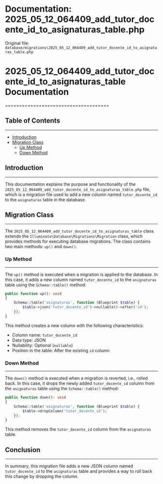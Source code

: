 # Documentation: 2025_05_12_064409_add_tutor_docente_id_to_asignaturas_table.php

Original file: `database/migrations\2025_05_12_064409_add_tutor_docente_id_to_asignaturas_table.php`

# 2025_05_12_064409_add_tutor_docente_id_to_asignaturas_table Documentation
=====================================

## Table of Contents
---------------

* [Introduction](#introduction)
* [Migration Class](#migration-class)
	+ [Up Method](#up-method)
	+ [Down Method](#down-method)

## Introduction
-------------

This documentation explains the purpose and functionality of the `2025_05_12_064409_add_tutor_docente_id_to_asignaturas_table.php` file, which is a migration file used to add a new column named `tutor_docente_id` to the `asignaturas` table in the database.

## Migration Class
----------------

The `2025_05_12_064409_add_tutor_docente_id_to_asignaturas_table` class extends the `Illuminate\Database\Migrations\Migration` class, which provides methods for executing database migrations. The class contains two main methods: `up()` and `down()`.

### Up Method
-------------

The `up()` method is executed when a migration is applied to the database. In this case, it adds a new column named `tutor_docente_id` to the `asignaturas` table using the `Schema::table()` method:

```php
public function up(): void
{
    Schema::table('asignaturas', function (Blueprint $table) {
        $table->json('tutor_docente_id')->nullable()->after('id');
    });
}
```

This method creates a new column with the following characteristics:

* Column name: `tutor_docente_id`
* Data type: JSON
* Nullability: Optional (`nullable`)
* Position in the table: After the existing `id` column

### Down Method
--------------

The `down()` method is executed when a migration is reverted, i.e., rolled back. In this case, it drops the newly added `tutor_docente_id` column from the `asignaturas` table using the `Schema::table()` method:

```php
public function down(): void
{
    Schema::table('asignaturas', function (Blueprint $table) {
        $table->dropColumn('tutor_docente_id');
    });
}
```

This method removes the `tutor_docente_id` column from the `asignaturas` table.

## Conclusion
----------

In summary, this migration file adds a new JSON column named `tutor_docente_id` to the `asignaturas` table and provides a way to roll back this change by dropping the column.